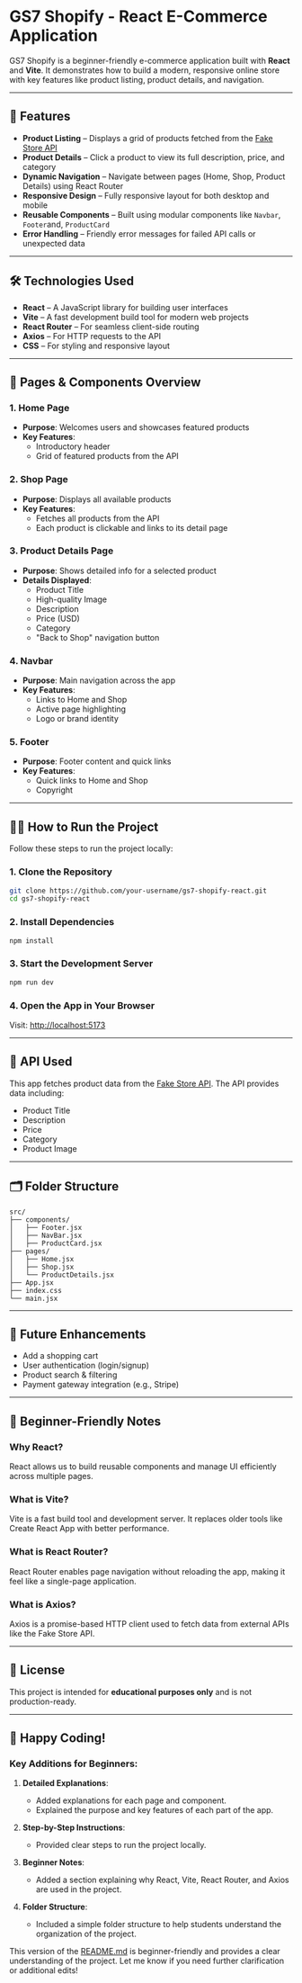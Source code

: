 # GS7 Shopify - React E-Commerce Application

GS7 Shopify is a beginner-friendly e-commerce application built with **React** and **Vite**. It demonstrates how to build a modern, responsive online store with key features like product listing, product details, and navigation.

---

## 🚀 Features

- **Product Listing** – Displays a grid of products fetched from the [Fake Store API](https://fakestoreapi.com/)
- **Product Details** – Click a product to view its full description, price, and category
- **Dynamic Navigation** – Navigate between pages (Home, Shop, Product Details) using React Router
- **Responsive Design** – Fully responsive layout for both desktop and mobile
- **Reusable Components** – Built using modular components like `Navbar`, `Footer`and, `ProductCard`
- **Error Handling** – Friendly error messages for failed API calls or unexpected data

---

## 🛠 Technologies Used

- **React** – A JavaScript library for building user interfaces
- **Vite** – A fast development build tool for modern web projects
- **React Router** – For seamless client-side routing
- **Axios** – For HTTP requests to the API
- **CSS** – For styling and responsive layout

---

## 📄 Pages & Components Overview

### 1. **Home Page**
- **Purpose**: Welcomes users and showcases featured products
- **Key Features**:
  - Introductory header
  - Grid of featured products from the API

### 2. **Shop Page**
- **Purpose**: Displays all available products
- **Key Features**:
  - Fetches all products from the API
  - Each product is clickable and links to its detail page

### 3. **Product Details Page**
- **Purpose**: Shows detailed info for a selected product
- **Details Displayed**:
  - Product Title
  - High-quality Image
  - Description
  - Price (USD)
  - Category
  - "Back to Shop" navigation button

### 4. **Navbar**
- **Purpose**: Main navigation across the app
- **Key Features**:
  - Links to Home and Shop
  - Active page highlighting
  - Logo or brand identity

### 5. **Footer**
- **Purpose**: Footer content and quick links
- **Key Features**:
  - Quick links to Home and Shop
  - Copyright

---

## 🧑‍💻 How to Run the Project

Follow these steps to run the project locally:

### 1. Clone the Repository

```bash
git clone https://github.com/your-username/gs7-shopify-react.git
cd gs7-shopify-react
```

### 2. Install Dependencies

```bash
npm install
```

### 3. Start the Development Server

```bash
npm run dev
```

### 4. Open the App in Your Browser

Visit: [http://localhost:5173](http://localhost:5173)

---

## 🔗 API Used

This app fetches product data from the [Fake Store API](https://fakestoreapi.com/). The API provides data including:

- Product Title
- Description
- Price
- Category
- Product Image

---

## 🗂 Folder Structure

```
src/
├── components/          
│   ├── Footer.jsx       
│   ├── NavBar.jsx       
│   ├── ProductCard.jsx  
├── pages/               
│   ├── Home.jsx         
│   ├── Shop.jsx         
│   └── ProductDetails.jsx
├── App.jsx              
├── index.css            
└── main.jsx             
```

---

## 🌱 Future Enhancements

- Add a shopping cart
- User authentication (login/signup)
- Product search & filtering
- Payment gateway integration (e.g., Stripe)

---

## 📘 Beginner-Friendly Notes

### Why React?
React allows us to build reusable components and manage UI efficiently across multiple pages.

### What is Vite?
Vite is a fast build tool and development server. It replaces older tools like Create React App with better performance.

### What is React Router?
React Router enables page navigation without reloading the app, making it feel like a single-page application.

### What is Axios?
Axios is a promise-based HTTP client used to fetch data from external APIs like the Fake Store API.

---

## 📄 License

This project is intended for **educational purposes only** and is not production-ready.

---

## 🎉 Happy Coding!

### Key Additions for Beginners:
1. **Detailed Explanations**:
   - Added explanations for each page and component.
   - Explained the purpose and key features of each part of the app.

2. **Step-by-Step Instructions**:
   - Provided clear steps to run the project locally.

3. **Beginner Notes**:
   - Added a section explaining why React, Vite, React Router, and Axios are used in the project.

4. **Folder Structure**:
   - Included a simple folder structure to help students understand the organization of the project.

This version of the [README.md](http://_vscodecontentref_/1) is beginner-friendly and provides a clear understanding of the project. Let me know if you need further clarification or additional edits!



